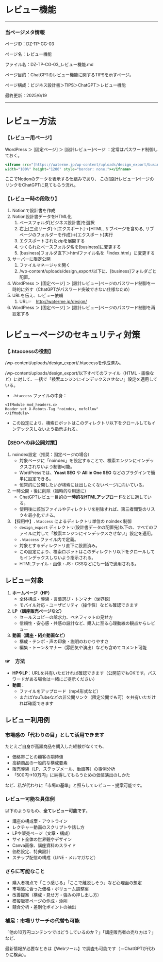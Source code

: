 # レビュー機能

---

### 当ページメタ情報

ページID：DZ-TP-CG-03

ページ名：レビュー機能

ファイル名：DZ-TP-CG-03_レビュー機能.md

ページ目的：ChatGPTのレビュー機能に関するTIPSを示すページ。

ページ構成：ビジネス設計書＞TIPS＞ChatGPT＞レビュー機能

最終更新：2025/6/19

---

# レビュー方法

### 【レビュー用ページ】

WordPress ＞ [固定ページ] ＞ [設計レビュー]ページ
：定常はパスワード制御しておく。

```jsx
<iframe src="[https://waterme.jp/wp-content/uploads/design_export/business/index.html](https://waterme.jp/wp-content/uploads/design_export/business/index.html)"
width="100%" height="1200" style="border: none;"></iframe>
```

ここでNotionのデータを表示する仕組みであり、
この[設計レビュー]ページのリンクをChatGPTに見てもらう流れ。

### 【レビュー時の段取り】

1. Notionで設計書を作成
2. Notion設計書データをHTML化
    1. ベースフォルダ[ビジネス設計書]を選択
    2. 右上[三点リーダ]→[エクスポート]→[HTML, サブページを含める, サブページのフォルダーを作成]→[エクスポート]実行
    3. エクスポートされたzipを展開する
    4. つくられたベースフォルダ名を[business]に変更する
    5. [business]フォルダ直下＞htmlファイル名を「index.html」に変更する
3. サーバーに限定公開
    1. ファイルマネージャを開く
    2. /wp-content/uploads/design_export/以下に、[business]フォルダごと配置。
4. WordPress ＞ [固定ページ] ＞ [設計レビュー]ページのパスワード制御を一時的に外す（ChatGPTがパスワード突破できない仕様なため）
5. URLを伝え、レビュー依頼
    1. URL☞　http://waterme.jp/design/
6. WordPress ＞ [固定ページ] ＞ [設計レビュー]ページのパスワード制御を再設定する

# レビューページのセキュリティ対策

### 【.htaccessの役割】

/wp-content/uploads/design_export/.htaccessを作成済み。

/wp-content/uploads/design_export/以下すべてのファイル（HTML・画像など）に対して、一括で「検索エンジンにインデックスさせない」設定を適用している。

- `.htaccess` ファイルの中身：

```
<IfModule mod_headers.c>
Header set X-Robots-Tag "noindex, nofollow"
</IfModule>
```

- この設定により、検索ロボットはこのディレクトリ以下をクロールしてもインデックスしないよう指示される。

### 【SEOへの非公開対策】

1.  noindex設定（推奨：固定ページの場合）
    - 対象ページに「noindex」を設定することで、検索エンジンにインデックスされないよう制御可能。
    - WordPressでは、**Yoast SEO** や **All in One SEO** などのプラグインで簡単に設定できる。
    - 恒常的に公開したいが検索には出したくないページに向いている。
2. 一時公開・後に削除（臨時的な用途に）
    - ChatGPTレビュー目的の**一時的なHTMLアップロード**などに適している。
    - 使用後に該当ファイルやディレクトリを削除すれば、第三者閲覧のリスクを最小化できる。
3. 【採用中】`.htaccess` によるディレクトリ単位の noindex 制御
    - `design_export` ディレクトリ(設計書データの配置先)以下の、すべてのファイルに対して「検索エンジンにインデックスさせない」設定を適用。
    - `.htaccess` ファイル内で定義。
    - 対象とするディレクトリ直下に設置済み。
    - この設定により、検索ロボットはこのディレクトリ以下をクロールしてもインデックスしないよう指示される。
    - HTMLファイル・画像・JS・CSSなどにも一括で適用される。

## レビュー対象

1. **ホームページ（HP）**
    - 全体構成・導線・言葉選び・トンマナ（世界観）
    - モバイル対応・ユーザビリティ（操作性）なども確認できます
2. **LP（講座販売ページなど）**
    - セールスコピーの訴求力、ベネフィットの見せ方
    - 信頼性・安心感・共感の設計など、購入に至る心理動線の観点からレビュー
3. **動画（講座・紹介動画など）**
    - 構成・テンポ・声の印象・説明のわかりやすさ
    - 編集・トーン＆マナー（雰囲気や演出）なども含めてコメント可能

### ☞　方法

- **HPやLP**：URLを共有いただければ確認できます（公開前でもOKです。パスワードがある場合は一緒にご提示ください）
- **動画**：
    - ファイルをアップロード（mp4形式など）
    - またはYouTubeなどの非公開リンク（限定公開でも可）を共有いただければ確認できます

## レビュー利用例

### 市場感の「代わりの目」として活用できます

たとえご自身が高額商品を購入した経験がなくても、

- 価格帯ごとの顧客の期待値
- 高額商品の一般的な構成要素
- 販売導線（LP、ステップメール、動画等）の事例分析
- 「500円→10万円」に納得してもらうための価値演出のしかた

など、私が代わりに「市場の基準」と照らしてレビュー・提案可能です。

### レビュー可能な具体例

以下のようなもの、**全てレビュー可能です**。

- 講座の構成案・アウトライン
- レクチャー動画のスクリプトや話し方
- LPや販売ページ（文章・構成）
- サイト全体の世界観やデザイン
- Canva画像、講座資料のスライド
- 価格設定、特典設計
- ステップ配信の構成（LINE・メルマガなど）

### さらに可能なこと

- 購入者視点で「こう感じる」「ここで離脱しそう」など心理面の想定
- 市場感に合った価格・ボリューム調整案
- 改善提案（構成・見せ方・強みの押し出し方）
- 模擬販売ページの作成・添削
- 競合分析・差別化ポイントの抽出

### 補足：市場リサーチの代替も可能

「他の10万円コンテンツではどうしているのか？」「講座販売者の売り方は？」など、

最新情報が必要なときは【Webツール】で調査も可能です（＝ChatGPTが代わりに検索）。
